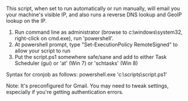 This script, when set to run automatically or run manually, will email you your machine's visible IP, and also runs a reverse DNS lookup and GeoIP lookup on the IP.

1. Run command line as administrator (browse to c:\windows\system32, right-click on cmd.exe), run 'powershell'.
2. At powershell prompt, type "Set-ExecutionPolicy RemoteSigned" to allow your script to run
3. Put the script.ps1 somewhere safe/sane and add to either Task Scheduler (gui) or 'at' (Win 7) or 'schtasks' (Win 8)

Syntax for cronjob as follows: powershell.exe 'c:\scripts\script.ps1'

Note: It's preconfigured for Gmail. You may need to tweak settings, especially if you're getting authentication errors.
